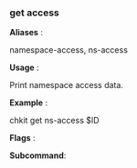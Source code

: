 
### get access

**Aliases**   :

namespace-access, ns-access

**Usage**     :

Print namespace access data.

**Example**   :

chkit get ns-access $ID

**Flags**     :

  

**Subcommand**:

  

